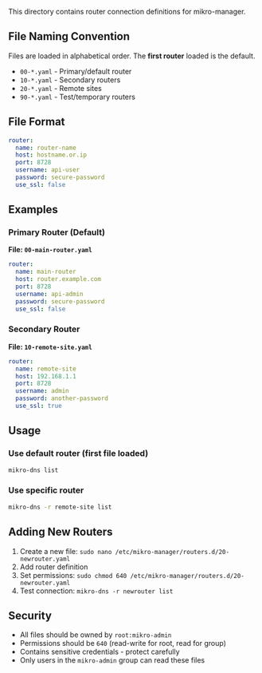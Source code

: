 <!--
README.md : MikroTik management tools

Copyright (c) 2025 Tim Hosking
Email: tim@mungerware.com
Website: https://github.com/munger
Licence: MIT
-->

This directory contains router connection definitions for mikro-manager.

## File Naming Convention

Files are loaded in alphabetical order. The **first router** loaded is the default.

- `00-*.yaml` - Primary/default router
- `10-*.yaml` - Secondary routers
- `20-*.yaml` - Remote sites
- `90-*.yaml` - Test/temporary routers

## File Format

```yaml
router:
  name: router-name
  host: hostname.or.ip
  port: 8728
  username: api-user
  password: secure-password
  use_ssl: false
```

## Examples

### Primary Router (Default)
**File: `00-main-router.yaml`**
```yaml
router:
  name: main-router
  host: router.example.com
  port: 8728
  username: api-admin
  password: secure-password
  use_ssl: false
```

### Secondary Router
**File: `10-remote-site.yaml`**
```yaml
router:
  name: remote-site
  host: 192.168.1.1
  port: 8728
  username: admin
  password: another-password
  use_ssl: true
```

## Usage

### Use default router (first file loaded)
```bash
mikro-dns list
```

### Use specific router
```bash
mikro-dns -r remote-site list
```

## Adding New Routers

1. Create a new file: `sudo nano /etc/mikro-manager/routers.d/20-newrouter.yaml`
2. Add router definition
3. Set permissions: `sudo chmod 640 /etc/mikro-manager/routers.d/20-newrouter.yaml`
4. Test connection: `mikro-dns -r newrouter list`

## Security

- All files should be owned by `root:mikro-admin`
- Permissions should be `640` (read-write for root, read for group)
- Contains sensitive credentials - protect carefully
- Only users in the `mikro-admin` group can read these files

